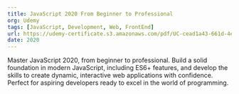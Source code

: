 ```yaml
---
title: JavaScript 2020 From Beginner to Professional
org: Udemy
tags: [JavaScript, Development, Web, FrontEnd]
url: https://udemy-certificate.s3.amazonaws.com/pdf/UC-cead1a43-661d-4e3b-af9d-1b2898945b25.pdf
date: 2020
---
```


Master JavaScript 2020, from beginner to professional. Build a solid foundation in modern JavaScript, including ES6+ features, and develop the skills to create dynamic, interactive web applications with confidence. Perfect for aspiring developers ready to excel in the world of programming.
